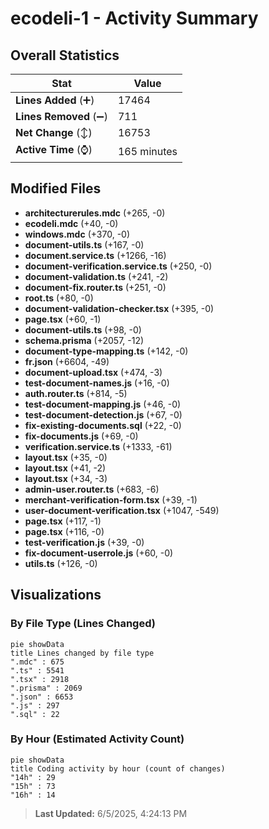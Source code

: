 # ecodeli-1 - Activity Summary 

## Overall Statistics

| Stat                   | Value                                                             |
| ---------------------- | ----------------------------------------------------------------- |
| **Lines Added** (➕)   | 17464                                          |
| **Lines Removed** (➖) | 711                                        |
| **Net Change** (↕)    | 16753                |
| **Active Time** (⌚)   | 165 minutes |


## Modified Files
- **architecturerules.mdc** (+265, -0)
- **ecodeli.mdc** (+40, -0)
- **windows.mdc** (+370, -0)
- **document-utils.ts** (+167, -0)
- **document.service.ts** (+1266, -16)
- **document-verification.service.ts** (+250, -0)
- **document-validation.ts** (+241, -2)
- **document-fix.router.ts** (+251, -0)
- **root.ts** (+80, -0)
- **document-validation-checker.tsx** (+395, -0)
- **page.tsx** (+60, -1)
- **document-utils.ts** (+98, -0)
- **schema.prisma** (+2057, -12)
- **document-type-mapping.ts** (+142, -0)
- **fr.json** (+6604, -49)
- **document-upload.tsx** (+474, -3)
- **test-document-names.js** (+16, -0)
- **auth.router.ts** (+814, -5)
- **test-document-mapping.js** (+46, -0)
- **test-document-detection.js** (+67, -0)
- **fix-existing-documents.sql** (+22, -0)
- **fix-documents.js** (+69, -0)
- **verification.service.ts** (+1333, -61)
- **layout.tsx** (+35, -0)
- **layout.tsx** (+41, -2)
- **layout.tsx** (+34, -3)
- **admin-user.router.ts** (+683, -6)
- **merchant-verification-form.tsx** (+39, -1)
- **user-document-verification.tsx** (+1047, -549)
- **page.tsx** (+117, -1)
- **page.tsx** (+116, -0)
- **test-verification.js** (+39, -0)
- **fix-document-userrole.js** (+60, -0)
- **utils.ts** (+126, -0)

## Visualizations

### By File Type (Lines Changed)

```mermaid
pie showData
title Lines changed by file type
".mdc" : 675
".ts" : 5541
".tsx" : 2918
".prisma" : 2069
".json" : 6653
".js" : 297
".sql" : 22
```

### By Hour (Estimated Activity Count)

```mermaid
pie showData
title Coding activity by hour (count of changes)
"14h" : 29
"15h" : 73
"16h" : 14
```


> **Last Updated:** 6/5/2025, 4:24:13 PM